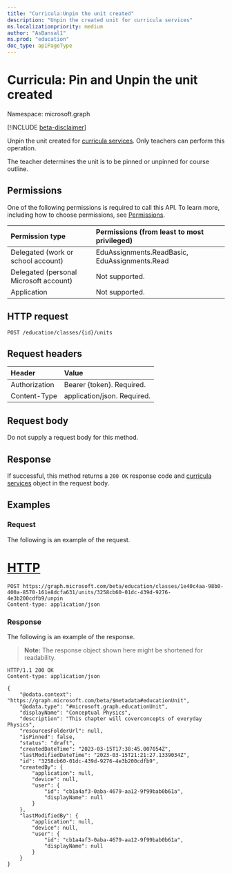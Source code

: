 ```yaml
---
title: "Curricula:Unpin the unit created"
description: "Unpin the created unit for curricula services"
ms.localizationpriority: medium
author: "AsBansal1"
ms.prod: "education"
doc_type: apiPageType
---
```


# Curricula: Pin and Unpin the unit created

Namespace: microsoft.graph

[!INCLUDE [beta-disclaimer](../../includes/beta-disclaimer.md)]

Unpin the unit created for [curricula services](../resources/educationassignment.md). Only teachers can perform this operation.

The teacher determines the unit is to be pinned or unpinned for course outline.

## Permissions
One of the following permissions is required to call this API. To learn more, including how to choose permissions, see [Permissions](/graph/permissions-reference).

|Permission type      | Permissions (from least to most privileged)              |
|:--------------------|:---------------------------------------------------------|
|Delegated (work or school account) |  EduAssignments.ReadBasic, EduAssignments.Read  |
|Delegated (personal Microsoft account) |  Not supported.  |
|Application | Not supported. | 

## HTTP request
<!-- { "blockType": "ignored" } -->
```http
POST /education/classes/{id}/units
```
## Request headers
| Header       | Value |
|:---------------|:--------|
| Authorization  | Bearer {token}. Required.  |
| Content-Type   | application/json. Required. |

## Request body
Do not supply a request body for this method.

## Response
If successful, this method returns a `200 OK` response code and [curricula services](/graph/api/resources/educationassignment?view=graph-rest-beta&preserve-view=true) object in the request body.

## Examples

### Request
The following is an example of the request.

# [HTTP](#tab/http)
<!-- {
  "blockType": "request",
  "sampleKeys": ["## Example
### Request
The following is an example of the request.

# [HTTP](#tab/http)
<!-- {
  "blockType": "request",
  "sampleKeys": ["1e40c4aa-98b0-400a-8570-161e8dcfa631", "3258cb60-01dc-439d-9276-4e3b200cdfb9"],
  "name": "curricula_unpinunit"
}-->
```http
POST https://graph.microsoft.com/beta/education/classes/1e40c4aa-98b0-400a-8570-161e8dcfa631/units/3258cb60-01dc-439d-9276-4e3b200cdfb9/unpin
Content-type: application/json
```

### Response
The following is an example of the response. 

>**Note:** The response object shown here might be shortened for readability.

<!-- {
  "blockType": "response",
  "truncated": true,
  "@odata.type": "microsoft.graph.educationUnit"
} -->
```http
HTTP/1.1 200 OK
Content-type: application/json

{
    "@odata.context": "https://graph.microsoft.com/beta/$metadata#educationUnit",
    "@odata.type": "#microsoft.graph.educationUnit",
    "displayName": "Conceptual Physics",
    "description": "This chapter will coverconcepts of everyday Physics",
    "resourcesFolderUrl": null,
    "isPinned": false,
    "status": "draft",
    "createdDateTime": "2023-03-15T17:38:45.007054Z",
    "lastModifiedDateTime": "2023-03-15T21:21:27.1339034Z",
    "id": "3258cb60-01dc-439d-9276-4e3b200cdfb9",
    "createdBy": {
        "application": null,
        "device": null,
        "user": {
            "id": "cb1a4af3-0aba-4679-aa12-9f99bab0b61a",
            "displayName": null
        }
    },
    "lastModifiedBy": {
        "application": null,
        "device": null,
        "user": {
            "id": "cb1a4af3-0aba-4679-aa12-9f99bab0b61a",
            "displayName": null
        }
    }
}
```

